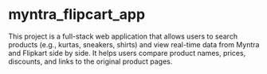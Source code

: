 # myntra_flipcart_app
This project is a full-stack web application that allows users to search products (e.g., kurtas, sneakers, shirts) and view real-time data from Myntra and Flipkart side by side. It helps users compare product names, prices, discounts, and links to the original product pages.
